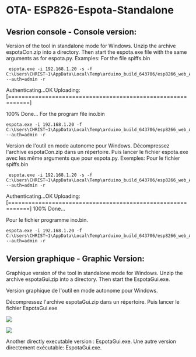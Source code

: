 # OTA- ESP826-Espota-Standalone

## Vesrion console - Console version:

Version of the tool in standalone mode for Windows. Unzip the archive espotaCon.zip into a directory. Then start the espota.exe file with the same arguments as for espota.py.
Examples:
For the file spiffs.bin

     espota.exe -i 192.168.1.20 -s -f C:\Users\CHRIST~1\AppData\Local\Temp\arduino_build_643706/esp8266_web_Alexa.spiffs.bin --auth=admin -r

 Authenticating...OK
 Uploading: [============================================================]

100% Done...
For the program file ino.bin

    espota.exe -i 192.168.1.20 -f C:\Users\CHRIST~1\AppData\Local\Temp\arduino_build_643706/esp8266_web_Alexa.ino.bin --auth=admin -r
    
Version de l'outil en mode autonome pour Windows.
Décompressez l'archive espotaCon.zip dans un répertoire. Puis lancer le fichier espota.exe avec les même arguments que pour espota.py.
Exemples:
Pour le fichier spiffs.bin

     espota.exe -i 192.168.1.20 -s -f C:\Users\CHRIST~1\AppData\Local\Temp\arduino_build_643706/esp8266_web_Alexa.spiffs.bin --auth=admin -r

 Authenticating...OK
 Uploading: [============================================================]
 100% Done...

Pour le fichier programme ino.bin.

    espota.exe -i 192.168.1.20 -f C:\Users\CHRIST~1\AppData\Local\Temp\arduino_build_643706/esp8266_web_Alexa.ino.bin --auth=admin -r

## Version graphique - Graphic Version:

Graphique  version of the tool in standalone mode for Windows. Unzip the archive espotaGui.zip into a directory. Then start the EspotaGui.exe.

Version graphique de l'outil en mode autonome pour Windows.

Décompressez l'archive espotaGui.zip dans un répertoire. Puis lancer le fichier EspotaGui.exe

![](https://github.com/christophe94700/OTA-ESP826-Espota-Standalone/blob/master/EspotaGuiEN.PNG)

![](https://github.com/christophe94700/OTA-ESP826-Espota-Standalone/blob/master/EspotaGuiFR.PNG)

Another directly executable version : EspotaGui.exe.
Une autre version directement exécutable: EspotaGui.exe.
